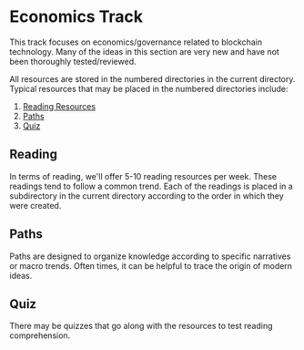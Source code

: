  # Economics Track

 This track focuses on economics/governance related to blockchain technology. Many of the ideas in this section are very new and have not been thoroughly tested/reviewed.

 All resources are stored in the numbered directories in the current directory. Typical resources that may be placed in the numbered directories include:
 1. [Reading Resources](#reading)
 2. [Paths](#paths)
 3. [Quiz](#quiz)

 ## Reading
 
 In terms of reading, we'll offer 5-10 reading resources per week. These readings tend to follow a common trend. Each of the readings is placed in a subdirectory in the current directory according to the order in which they were created. 
<!-- could have them guess the trend on fridays for the 10 minute kahoot quiz-->
<!-- an even better idea is to build questions for all of the readings -->

## Paths

Paths are designed to organize knowledge according to specific narratives or macro trends. Often times, it can be helpful to trace the origin of modern ideas.

## Quiz

There may be quizzes that go along with the resources to test reading comprehension. 

<!-- consider offering some sort of competition where people can submit notes that summarize the reading in a very short number of words; I can do this for the first week -->

